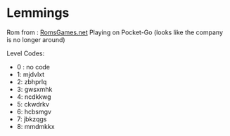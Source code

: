 # Lemmings

Rom from : [RomsGames.net](https://www.romsgames.net/super-nintendo-rom-lemmings/)
Playing on Pocket-Go (looks like the company is no longer around) 

Level Codes: 
* 0 : no code
* 1: mjdvlxt 
* 2: zbhprlq
* 3: gwsxmhk
* 4: ncdkkwg
* 5: ckwdrkv
* 6: hcbsmgv
* 7: jbkzqgs
* 8: mmdmkkx
